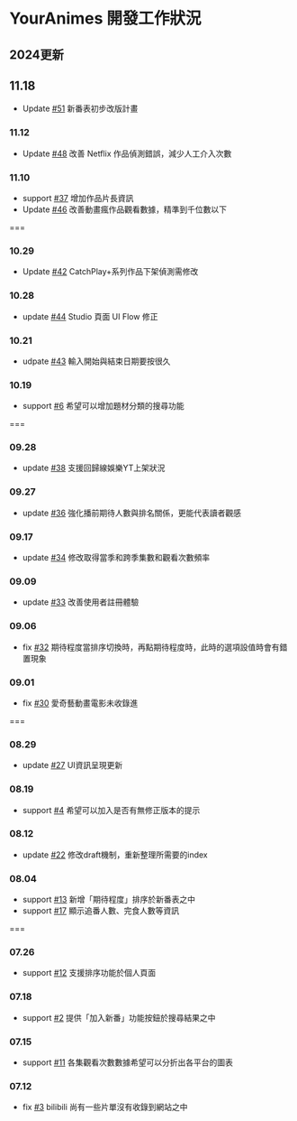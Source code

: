 # YourAnimes 開發工作狀況

## 2024更新
## 11.18
* Update [#51](/../../issues/51) 新番表初步改版計畫



### 11.12
* Update [#48](/../../issues/48) 改善 Netflix 作品偵測錯誤，減少人工介入次數

### 11.10
* support [#37](/../../issues/37) 增加作品片長資訊
* Update [#46](/../../issues/46) 改善動畫瘋作品觀看數據，精準到千位數以下


===
### 10.29
* Update [#42](/../../issues/42) CatchPlay+系列作品下架偵測需修改

### 10.28
* update [#44](/../../issues/44) Studio 頁面 UI Flow 修正

### 10.21
* udpate [#43](/../../issues/43) 輸入開始與結束日期要按很久

### 10.19
* support [#6](/../../issues/6) 希望可以增加題材分類的搜尋功能


===
### 09.28
* update [#38](/../../issues/38) 支援回歸線娛樂YT上架狀況

### 09.27
* update [#36](/../../issues/36) 強化播前期待人數與排名關係，更能代表讀者觀感

### 09.17
* update [#34](/../../issues/34) 修改取得當季和跨季集數和觀看次數頻率

### 09.09
* update [#33](/../../issues/33) 改善使用者註冊體驗

### 09.06
* fix [#32](/../../issues/32) 期待程度當排序切換時，再點期待程度時，此時的選項設值時會有錯置現象

### 09.01
* fix [#30](/../../issues/30) 愛奇藝動畫電影未收錄進


===
### 08.29
* update [#27](/../../issues/27) UI資訊呈現更新

### 08.19
* support [#4](/../../issues/4) 希望可以加入是否有無修正版本的提示

### 08.12
* update [#22](/../../issues/22) 修改draft機制，重新整理所需要的index

### 08.04
* support [#13](/../../issues/13) 新增「期待程度」排序於新番表之中
* support [#17](/../../issues/17) 顯示追番人數、完食人數等資訊 


===
### 07.26
* support [#12](/../../issues/12) 支援排序功能於個人頁面

### 07.18
* support [#2](/../../issues/2) 提供「加入新番」功能按鈕於搜尋結果之中

### 07.15
* support [#11](/../../issues/11) 各集觀看次數數據希望可以分折出各平台的圖表

### 07.12
* fix [#3](/../../issues/3) bilibili 尚有一些片單沒有收錄到網站之中

